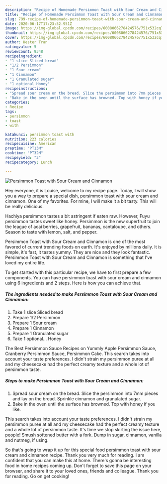 ```yaml
---
description: "Recipe of Homemade Persimmon Toast with Sour Cream and Cinnamon"
title: "Recipe of Homemade Persimmon Toast with Sour Cream and Cinnamon"
slug: 799-recipe-of-homemade-persimmon-toast-with-sour-cream-and-cinnamon
date: 2020-06-17T17:23:52.951Z
image: https://img-global.cpcdn.com/recipes/6008066278424576/751x532cq70/persimmon-toast-with-sour-cream-and-cinnamon-recipe-main-photo.jpg
thumbnail: https://img-global.cpcdn.com/recipes/6008066278424576/751x532cq70/persimmon-toast-with-sour-cream-and-cinnamon-recipe-main-photo.jpg
cover: https://img-global.cpcdn.com/recipes/6008066278424576/751x532cq70/persimmon-toast-with-sour-cream-and-cinnamon-recipe-main-photo.jpg
author: Hester Tran
ratingvalue: 5
reviewcount: 9348
recipeingredient:
- "1 slice Sliced bread"
- "1/2 Persimmon"
- "1 Sour cream"
- "1 Cinnamon"
- "1 Granulated sugar"
- "1 optional Honey"
recipeinstructions:
- "Spread sour cream on the bread. Slice the persimmon into 7mm pieces and lay on the bread. Sprinkle cinnamon and granulated sugar."
- "Bake in the oven until the surface has browned. Top with honey if you like."
categories:
- Recipe
tags:
- persimmon
- toast
- with

katakunci: persimmon toast with 
nutrition: 223 calories
recipecuisine: American
preptime: "PT13M"
cooktime: "PT32M"
recipeyield: "3"
recipecategory: Lunch

---
```



![Persimmon Toast with Sour Cream and Cinnamon](https://img-global.cpcdn.com/recipes/6008066278424576/751x532cq70/persimmon-toast-with-sour-cream-and-cinnamon-recipe-main-photo.jpg)

Hey everyone, it is Louise, welcome to my recipe page. Today, I will show you a way to prepare a special dish, persimmon toast with sour cream and cinnamon. One of my favorites. For mine, I will make it a bit tasty. This will be really delicious.

Hachiya persimmon tastes a bit astringent if eaten raw. However, Fuyu persimmon tastes sweet like honey. Persimmon is the new superfruit to join the league of acai berries, grapefruit, bananas, cantaloupe, and others. Season to taste with lemon, salt, and pepper.

Persimmon Toast with Sour Cream and Cinnamon is one of the most favored of current trending foods on earth. It's enjoyed by millions daily. It is simple, it's fast, it tastes yummy. They are nice and they look fantastic. Persimmon Toast with Sour Cream and Cinnamon is something that I've loved my entire life.


To get started with this particular recipe, we have to first prepare a few components. You can have persimmon toast with sour cream and cinnamon using 6 ingredients and 2 steps. Here is how you can achieve that.

<!--inarticleads1-->

##### The ingredients needed to make Persimmon Toast with Sour Cream and Cinnamon:

1. Take 1 slice Sliced bread
1. Prepare 1/2 Persimmon
1. Prepare 1 Sour cream
1. Prepare 1 Cinnamon
1. Prepare 1 Granulated sugar
1. Take 1 optional... Honey


The Best Persimmon Sauce Recipes on Yummly Apple Persimmon Sauce, Cranberry Persimmon Sauce, Persimmon Cake. This search takes into account your taste preferences. I didn&#39;t strain my persimmon puree at all and my cheesecake had the perfect creamy texture and a whole lot of persimmon taste. 

<!--inarticleads2-->

##### Steps to make Persimmon Toast with Sour Cream and Cinnamon:

1. Spread sour cream on the bread. Slice the persimmon into 7mm pieces and lay on the bread. Sprinkle cinnamon and granulated sugar.
1. Bake in the oven until the surface has browned. Top with honey if you like.


This search takes into account your taste preferences. I didn&#39;t strain my persimmon puree at all and my cheesecake had the perfect creamy texture and a whole lot of persimmon taste. It&#39;s time we stop skirting the issue here, people! Smush softened butter with a fork. Dump in sugar, cinnamon, vanilla and nutmeg, if using. 

So that's going to wrap it up for this special food persimmon toast with sour cream and cinnamon recipe. Thank you very much for reading. I am confident that you can make this at home. There's gonna be interesting food in home recipes coming up. Don't forget to save this page on your browser, and share it to your loved ones, friends and colleague. Thank you for reading. Go on get cooking!
